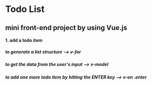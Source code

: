 # Todo List 
## mini front-end project by using Vue.js 

#### 1. add a todo item 
##### to generate a list structure --> v-for 
##### to get the data from the user's input --> v-model 
##### to add one more todo item by hitting the ENTER key --> v-on .enter 

